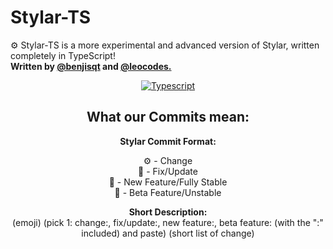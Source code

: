 # Stylar-TS
⚙️ Stylar-TS is a more experimental and advanced version of Stylar, written completely in TypeScript!<br>
**Written by [@benjisqt](https://github.com/benjisqt) and [@leocodes.](https://github.com/heyitsleo)**

<div align="center">

<a href="https://www.typescriptlang.org/"><img alt="Typescript" src="https://cdn.jsdelivr.net/npm/@intergrav/devins-badges@3.1.2/assets/cozy/built-with/typescript_vector.svg"></a>

## What our Commits mean: 

**Stylar Commit Format:**

⚙️ - Change<br>
🔧 - Fix/Update<br>
🚀 - New Feature/Fully Stable<br>
🚧 - Beta Feature/Unstable</br>

**Short Description:**<br>
(emoji) (pick 1: change:, fix/update:, new feature:, beta feature: (with the ":" included) and paste) (short list of change)</br>

